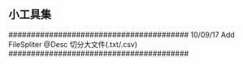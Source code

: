 ## 小工具集

########################################
10/09/17 Add FileSpliter
@Desc 切分大文件(.txt/.csv)
########################################
